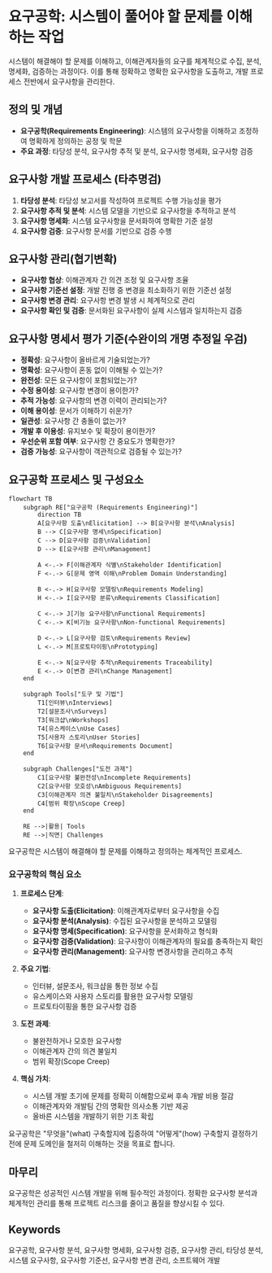 # 요구공학: 시스템이 풀어야 할 문제를 이해하는 작업

시스템이 해결해야 할 문제를 이해하고, 이해관계자들의 요구를 체계적으로 수집, 분석, 명세화, 검증하는 과정이다. 이를 통해 정확하고 명확한 요구사항을 도출하고, 개발 프로세스 전반에서 요구사항을 관리한다.

## 정의 및 개념

- **요구공학(Requirements Engineering)**: 시스템의 요구사항을 이해하고 조정하여 명확하게 정의하는 공정 및 학문
- **주요 과정**: 타당성 분석, 요구사항 추적 및 분석, 요구사항 명세화, 요구사항 검증

## 요구사항 개발 프로세스 (타추명검)

1. **타당성 분석**: 타당성 보고서를 작성하여 프로젝트 수행 가능성을 평가
2. **요구사항 추적 및 분석**: 시스템 모델을 기반으로 요구사항을 추적하고 분석
3. **요구사항 명세화**: 시스템 요구사항을 문서화하여 명확한 기준 설정
4. **요구사항 검증**: 요구사항 문서를 기반으로 검증 수행

## 요구사항 관리(협기변확)

- **요구사항 협상**: 이해관계자 간 의견 조정 및 요구사항 조율
- **요구사항 기준선 설정**: 개발 진행 중 변경을 최소화하기 위한 기준선 설정
- **요구사항 변경 관리**: 요구사항 변경 발생 시 체계적으로 관리
- **요구사항 확인 및 검증**: 문서화된 요구사항이 실제 시스템과 일치하는지 검증

## 요구사항 명세서 평가 기준(수완이의 개명 추정일 우검)

- **정확성**: 요구사항이 올바르게 기술되었는가?
- **명확성**: 요구사항이 혼동 없이 이해될 수 있는가?
- **완전성**: 모든 요구사항이 포함되었는가?
- **수정 용이성**: 요구사항 변경이 용이한가?
- **추적 가능성**: 요구사항의 변경 이력이 관리되는가?
- **이해 용이성**: 문서가 이해하기 쉬운가?
- **일관성**: 요구사항 간 충돌이 없는가?
- **개발 후 이용성**: 유지보수 및 확장이 용이한가?
- **우선순위 포함 여부**: 요구사항 간 중요도가 명확한가?
- **검증 가능성**: 요구사항이 객관적으로 검증될 수 있는가?

## 요구공학 프로세스 및 구성요소

```mermaid
flowchart TB
    subgraph RE["요구공학 (Requirements Engineering)"]
        direction TB
        A[요구사항 도출\nElicitation] --> B[요구사항 분석\nAnalysis]
        B --> C[요구사항 명세\nSpecification]
        C --> D[요구사항 검증\nValidation]
        D --> E[요구사항 관리\nManagement]

        A <-.-> F[이해관계자 식별\nStakeholder Identification]
        F <-.-> G[문제 영역 이해\nProblem Domain Understanding]

        B <-.-> H[요구사항 모델링\nRequirements Modeling]
        H <-.-> I[요구사항 분류\nRequirements Classification]

        C <-.-> J[기능 요구사항\nFunctional Requirements]
        C <-.-> K[비기능 요구사항\nNon-functional Requirements]

        D <-.-> L[요구사항 검토\nRequirements Review]
        L <-.-> M[프로토타이핑\nPrototyping]

        E <-.-> N[요구사항 추적\nRequirements Traceability]
        E <-.-> O[변경 관리\nChange Management]
    end

    subgraph Tools["도구 및 기법"]
        T1[인터뷰\nInterviews]
        T2[설문조사\nSurveys]
        T3[워크샵\nWorkshops]
        T4[유스케이스\nUse Cases]
        T5[사용자 스토리\nUser Stories]
        T6[요구사항 문서\nRequirements Document]
    end

    subgraph Challenges["도전 과제"]
        C1[요구사항 불완전성\nIncomplete Requirements]
        C2[요구사항 모호성\nAmbiguous Requirements]
        C3[이해관계자 의견 불일치\nStakeholder Disagreements]
        C4[범위 확장\nScope Creep]
    end

    RE -->|활용| Tools
    RE -->|직면| Challenges
```

요구공학은 시스템이 해결해야 할 문제를 이해하고 정의하는 체계적인 프로세스.

### 요구공학의 핵심 요소

1. **프로세스 단계**:

   - **요구사항 도출(Elicitation)**: 이해관계자로부터 요구사항을 수집
   - **요구사항 분석(Analysis)**: 수집된 요구사항을 분석하고 모델링
   - **요구사항 명세(Specification)**: 요구사항을 문서화하고 형식화
   - **요구사항 검증(Validation)**: 요구사항이 이해관계자의 필요를 충족하는지 확인
   - **요구사항 관리(Management)**: 요구사항 변경사항을 관리하고 추적

2. **주요 기법**:

   - 인터뷰, 설문조사, 워크샵을 통한 정보 수집
   - 유스케이스와 사용자 스토리를 활용한 요구사항 모델링
   - 프로토타이핑을 통한 요구사항 검증

3. **도전 과제**:

   - 불완전하거나 모호한 요구사항
   - 이해관계자 간의 의견 불일치
   - 범위 확장(Scope Creep)

4. **핵심 가치**:
   - 시스템 개발 초기에 문제를 정확히 이해함으로써 후속 개발 비용 절감
   - 이해관계자와 개발팀 간의 명확한 의사소통 기반 제공
   - 올바른 시스템을 개발하기 위한 기초 확립

요구공학은 "무엇을"(what) 구축할지에 집중하여 "어떻게"(how) 구축할지 결정하기 전에 문제 도메인을 철저히 이해하는 것을 목표로 합니다.

## 마무리

요구공학은 성공적인 시스템 개발을 위해 필수적인 과정이다. 정확한 요구사항 분석과 체계적인 관리를 통해 프로젝트 리스크를 줄이고 품질을 향상시킬 수 있다.

## Keywords

요구공학, 요구사항 분석, 요구사항 명세화, 요구사항 검증, 요구사항 관리, 타당성 분석, 시스템 요구사항, 요구사항 기준선, 요구사항 변경 관리, 소프트웨어 개발
